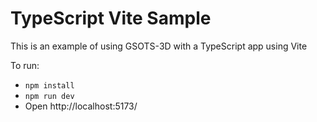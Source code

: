 # TypeScript Vite Sample

This is an example of using GSOTS-3D with a TypeScript app using Vite

To run:

- `npm install`
- `npm run dev`
- Open http://localhost:5173/

